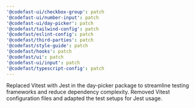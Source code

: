 ```yaml
---
'@codefast-ui/checkbox-group': patch
'@codefast-ui/number-input': patch
'@codefast-ui/day-picker': patch
'@codefast/tailwind-config': patch
'@codefast/eslint-config': patch
'@codefast/third-parties': patch
'@codefast/style-guide': patch
'@codefast/hooks': patch
'@codefast/ui': patch
'@codefast-ui/input': patch
'@codefast/typescript-config': patch
---
```


Replaced Vitest with Jest in the day-picker package to streamline testing frameworks and reduce dependency complexity. Removed Vitest configuration files and adapted the test setups for Jest usage.
